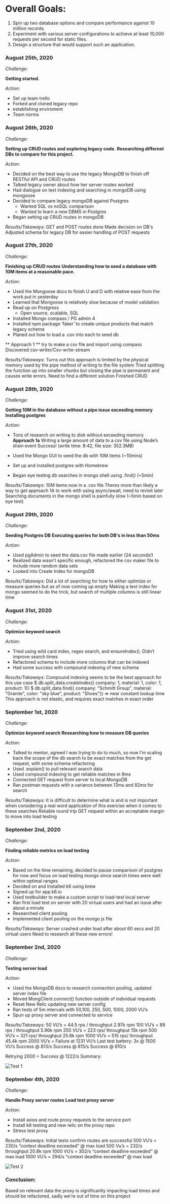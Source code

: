 <h1>Overall Goals:</h1>


1. Spin up two database options and compare performance against 10 million records.
1. Experiment with various server configurations to achieve at least 10,000 requests per second for static files.
1. Design a structure that would support such an application.

<h3>August 25th, 2020</h3>

*Challenge:*

**Getting started.**

*Action:*

* Set up team trello
* Forked and cloned legacy repo
* establishing enviroment
* Team norms


<h3>August 26th, 2020</h3>

*Challenge:*

**Setting up CRUD routes and exploring legacy code.**
**Researching differnet DBs to compare for this project.**

*Action:*

* Decided on the best way to use the legacy MongoDB to finish off RESTful API and CRUD routes
* Talked legacy owner about how her server routes worked
* Had dialogue on text indexing and searching in mongoDB using mongoose
* Decided to compare legacy mongoDB against Postgres
	* Wanted SQL vs noSQL comparison
	* Wanted to learn a new DBMS in Postgres
* Began setting up CRUD routes in mongoDB

*Results/Takaways:*
GET and POST routes done
Made decision on DB's
Adjusted schema for legacy DB for easier handling of POST requests


<h3>August 27th, 2020</h3>

*Challenge:*

**Finishing up CRUD routes**
**Understanding how to seed a database with 10M items at a reasonable pace.**

*Action:*

* Used the Mongoose docs to finish U and D with relative ease from the work put in yesterday
* Learned that Mongoose is relatively slow because of model validation
* Read up on Postgress
	* Open source, scalable, SQL
* Installed Mongo compass / PG admin 4
* Installed npm package ‘faker’ to create unique products that match legacy schema
* Planed out how to load a .csv into each to seed db

** Approach 1 **
try to make a csv file and import using compass
		Discovered csv-writer/Csv-write-stream

*Results/Takaways:*
Turns out this approach is limited by the physical memory used by the pipe method of writing to the file system
Tried splitting the function up into smaller chunks but closing the pipe is permanent and causes write errors.  Need to find a different solution
Finished CRUD


<h3>August 28th, 2020</h3>

*Challenge:*

**Getting 10M in the database without a pipe issue exceeding memory**
**Installing postgres**

*Action:*

* Tons of research on writing to disk without exceeding memory
**Approach 1a**
Writing a large amount of data to a csv file using Node’s drain event
Success! (write time: 8:42, file size: 352.3MB)

* Used the Mongo GUI to seed the db with 10M items (~10mins)
* Set up and installed postgres with Homebrew
* Began eye testing db searches in mongo shell using .find() (~5min)

*Results/Takaways:*
10M items now in a .csv file
Theres more than likely a way to get approach 1A to work with using async/await, need to revisit later
Searching documents in the mongo shell is painfully slow (~5min based on eye test)


<h3>August 29th, 2020</h3>

*Challenge:*

**Seeding Postgres DB**
**Executing queries for both DB's in less than 50ms**

*Action:*

* Used pgAdmin to seed the data.csv file made earlier (24 seconds!)
* Realized data wasn’t specific enough, refactored the csv maker file to include more random data sets
* Looked into Create Index for mongoDB

*Results/Takaways:*
Did a lot of searching for how to either optimize or measure queries but as of now coming up empty
Making a text index for mongo seemed to do the trick, but search of multiple columns is still linear time


<h3>August 31st, 2020</h3>

*Challenge:*

**Optimize keyword search**

*Action:*

* Tried using wild card index, regex search, and ensureIndex(). Didn’t improve search times
* Refactored schema to include more columns that can be indexed
* Had some success with compound indexing of new schema

*Results/Takaways:*
Compound indexing seems to be the best approach for this use case
$ db.split_data.createIndex({ company: 1, material: 1, color: 1, product: 1})
$ db.split_data.find({ company: "Schmitt Group", material: "Granite", color: "sky blue", product: "Shoes"}) => near constant lookup time
This approach is not elastic, and requires exact matches in exact order


<h3>September 1st, 2020</h3>

*Challenge:*

**Optimize keyword search**
**Researching how to measure DB queries**

*Action:*

* Talked to mentor, agreed I was trying to do to much, so now I’m scaling back the scope of the db search to be exact matches from the get request, with some schema refactoring
* Used .explain() to pull relevant search data
* Used compound indexing to get reliable matches in 9ms
* Connected GET request from server to local MongoDB
* Ran postman requests with a variance between 13ms and 82ms for search

*Results/Takaways:*
It is difficult to determine what is and is not important when considering a real word application of this exercise when it comes to these searches
Reliable round trip GET request within an acceptable margin to move into load testing


<h3>September 2nd, 2020</h3>

*Challenge:*

**Finding reliable metrics on load testing**

*Action:*

* Based on the time remaining, decided to pause comparison of postgres for now and focus on load testing mongo since search times were well within optimal ranges
* Decided on and Installed k6 using brew
* Signed up for app.k6.io
* Used testbuilder to make a custom script to load-test local server
* Ran first load test on server with 20 virtual users and had an issue after about a minute
* Researched client pooling
* Implemented client pooling on the mongo js file

*Results/Takaways:*
Server crashed under load after about 60 secs and 20 virtual users
Need to research all these new errors!


<h3>September 2nd, 2020</h3>

*Challenge:*

**Testing server load**

*Action:*

* Used the MongoDB docs to research connection pooling, updated server index file
* Moved MongClient.connect() function outside of individual requests
* Reset New Relic updating new server config
* Ran tests of 5m intervals with 50,100, 250, 500, 1000, 2000 VU’s
* Spun up proxy server and connected to service

*Results/Takaways:*
50 VU’s = 44.5 rps / throughput 2.97k rpm
100 VU’s = 89 rps / throughput 5.96k rpm
250 VU’s = 223 rps/ throughput 15k rpm
500 VU’s = 321 rps/ throughput 25.6k rpm
1000 VU’s = 515 rps/ throughput 45.4k rpm
2000 VU’s = Failure at 1231 VU’s
Last test battery: 3x @ 1500 VU’s
Success @ 813/s
Success @ 815/s
Success @ 810/s

Retrying 2000 = Success @ 1222/s
Summary:

![Test 1](/images/server.png)


<h3>September 4th, 2020</h3>

*Challenge:*

**Handle Proxy server routes**
**Load test proxy server**

*Action:*

* Install axios and route proxy requests to the service port
* Install k6 testing and new relic on the proxy repo
* Stress test proxy


*Results/Takaways:*
Initial tests confirm routes are successful
500 VU’s = 230/s “context deadline exceeded” @ max load
500 Vu’s = 232/s throughput 20.8k rpm
1000 VU’s = 302/s “context deadline exceeded” @ max load
1000 VU’s = 294/s “context deadline exceeded” @ max load

![Test 2](/images/proxy.png)

<h3>Conclusion:</h3>
Based on relevant data the proxy is significantly impacting load times and should be refactored, sadly we're out of time on this project
